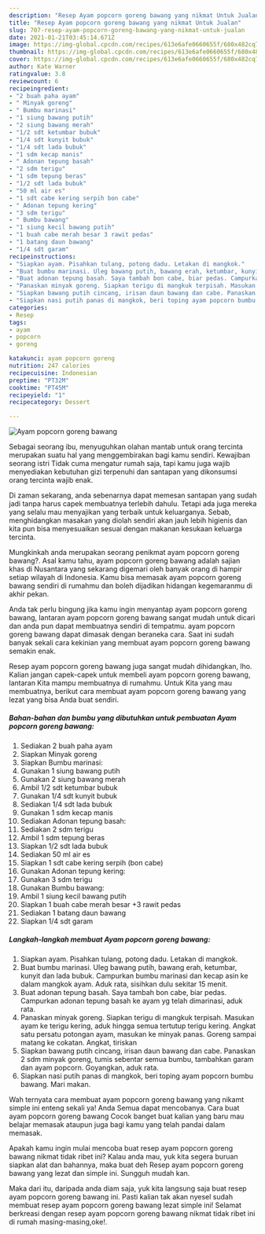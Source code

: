 ```yaml
---
description: "Resep Ayam popcorn goreng bawang yang nikmat Untuk Jualan"
title: "Resep Ayam popcorn goreng bawang yang nikmat Untuk Jualan"
slug: 707-resep-ayam-popcorn-goreng-bawang-yang-nikmat-untuk-jualan
date: 2021-01-21T03:45:14.671Z
image: https://img-global.cpcdn.com/recipes/613e6afe0660655f/680x482cq70/ayam-popcorn-goreng-bawang-foto-resep-utama.jpg
thumbnail: https://img-global.cpcdn.com/recipes/613e6afe0660655f/680x482cq70/ayam-popcorn-goreng-bawang-foto-resep-utama.jpg
cover: https://img-global.cpcdn.com/recipes/613e6afe0660655f/680x482cq70/ayam-popcorn-goreng-bawang-foto-resep-utama.jpg
author: Kate Warner
ratingvalue: 3.8
reviewcount: 6
recipeingredient:
- "2 buah paha ayam"
- " Minyak goreng"
- " Bumbu marinasi"
- "1 siung bawang putih"
- "2 siung bawang merah"
- "1/2 sdt ketumbar bubuk"
- "1/4 sdt kunyit bubuk"
- "1/4 sdt lada bubuk"
- "1 sdm kecap manis"
- " Adonan tepung basah"
- "2 sdm terigu"
- "1 sdm tepung beras"
- "1/2 sdt lada bubuk"
- "50 ml air es"
- "1 sdt cabe kering serpih bon cabe"
- " Adonan tepung kering"
- "3 sdm terigu"
- " Bumbu bawang"
- "1 siung kecil bawang putih"
- "1 buah cabe merah besar 3 rawit pedas"
- "1 batang daun bawang"
- "1/4 sdt garam"
recipeinstructions:
- "Siapkan ayam. Pisahkan tulang, potong dadu. Letakan di mangkok."
- "Buat bumbu marinasi. Uleg bawang putih, bawang erah, ketumbar, kunyit dan lada bubuk. Campurkan bumbu marinasi dan kecap asin ke dalam mangkok ayam. Aduk rata, sisihkan dulu sekitar 15 menit."
- "Buat adonan tepung basah. Saya tambah bon cabe, biar pedas. Campurkan adonan tepung basah ke ayam yg telah dimarinasi, aduk rata."
- "Panaskan minyak goreng. Siapkan terigu di mangkuk terpisah. Masukan ayam ke terigu kering, aduk hingga semua tertutup terigu kering. Angkat satu persatu potongan ayam, masukan ke minyak panas. Goreng sampai matang ke cokatan. Angkat, tiriskan"
- "Siapkan bawang putih cincang, irisan daun bawang dan cabe. Panaskan 2 sdm minyak goreng, tumis sebentar semua bumbu, tambahkan garam dan ayam popcorn. Goyangkan, aduk rata."
- "Siapkan nasi putih panas di mangkok, beri toping ayam popcorn bumbu bawang. Mari makan."
categories:
- Resep
tags:
- ayam
- popcorn
- goreng

katakunci: ayam popcorn goreng 
nutrition: 247 calories
recipecuisine: Indonesian
preptime: "PT32M"
cooktime: "PT45M"
recipeyield: "1"
recipecategory: Dessert

---
```



![Ayam popcorn goreng bawang](https://img-global.cpcdn.com/recipes/613e6afe0660655f/680x482cq70/ayam-popcorn-goreng-bawang-foto-resep-utama.jpg)

Sebagai seorang ibu, menyuguhkan olahan mantab untuk orang tercinta merupakan suatu hal yang menggembirakan bagi kamu sendiri. Kewajiban seorang istri Tidak cuma mengatur rumah saja, tapi kamu juga wajib menyediakan kebutuhan gizi terpenuhi dan santapan yang dikonsumsi orang tercinta wajib enak.

Di zaman  sekarang, anda sebenarnya dapat memesan santapan yang sudah jadi tanpa harus capek membuatnya terlebih dahulu. Tetapi ada juga mereka yang selalu mau menyajikan yang terbaik untuk keluarganya. Sebab, menghidangkan masakan yang diolah sendiri akan jauh lebih higienis dan kita pun bisa menyesuaikan sesuai dengan makanan kesukaan keluarga tercinta. 



Mungkinkah anda merupakan seorang penikmat ayam popcorn goreng bawang?. Asal kamu tahu, ayam popcorn goreng bawang adalah sajian khas di Nusantara yang sekarang digemari oleh banyak orang di hampir setiap wilayah di Indonesia. Kamu bisa memasak ayam popcorn goreng bawang sendiri di rumahmu dan boleh dijadikan hidangan kegemaranmu di akhir pekan.

Anda tak perlu bingung jika kamu ingin menyantap ayam popcorn goreng bawang, lantaran ayam popcorn goreng bawang sangat mudah untuk dicari dan anda pun dapat membuatnya sendiri di tempatmu. ayam popcorn goreng bawang dapat dimasak dengan beraneka cara. Saat ini sudah banyak sekali cara kekinian yang membuat ayam popcorn goreng bawang semakin enak.

Resep ayam popcorn goreng bawang juga sangat mudah dihidangkan, lho. Kalian jangan capek-capek untuk membeli ayam popcorn goreng bawang, lantaran Kita mampu membuatnya di rumahmu. Untuk Kita yang mau membuatnya, berikut cara membuat ayam popcorn goreng bawang yang lezat yang bisa Anda buat sendiri.

<!--inarticleads1-->

##### Bahan-bahan dan bumbu yang dibutuhkan untuk pembuatan Ayam popcorn goreng bawang:

1. Sediakan 2 buah paha ayam
1. Siapkan  Minyak goreng
1. Siapkan  Bumbu marinasi:
1. Gunakan 1 siung bawang putih
1. Gunakan 2 siung bawang merah
1. Ambil 1/2 sdt ketumbar bubuk
1. Gunakan 1/4 sdt kunyit bubuk
1. Sediakan 1/4 sdt lada bubuk
1. Gunakan 1 sdm kecap manis
1. Sediakan  Adonan tepung basah:
1. Sediakan 2 sdm terigu
1. Ambil 1 sdm tepung beras
1. Siapkan 1/2 sdt lada bubuk
1. Sediakan 50 ml air es
1. Siapkan 1 sdt cabe kering serpih (bon cabe)
1. Gunakan  Adonan tepung kering:
1. Gunakan 3 sdm terigu
1. Gunakan  Bumbu bawang:
1. Ambil 1 siung kecil bawang putih
1. Siapkan 1 buah cabe merah besar +3 rawit pedas
1. Sediakan 1 batang daun bawang
1. Siapkan 1/4 sdt garam




<!--inarticleads2-->

##### Langkah-langkah membuat Ayam popcorn goreng bawang:

1. Siapkan ayam. Pisahkan tulang, potong dadu. Letakan di mangkok.
1. Buat bumbu marinasi. Uleg bawang putih, bawang erah, ketumbar, kunyit dan lada bubuk. Campurkan bumbu marinasi dan kecap asin ke dalam mangkok ayam. Aduk rata, sisihkan dulu sekitar 15 menit.
1. Buat adonan tepung basah. Saya tambah bon cabe, biar pedas. Campurkan adonan tepung basah ke ayam yg telah dimarinasi, aduk rata.
1. Panaskan minyak goreng. Siapkan terigu di mangkuk terpisah. Masukan ayam ke terigu kering, aduk hingga semua tertutup terigu kering. Angkat satu persatu potongan ayam, masukan ke minyak panas. Goreng sampai matang ke cokatan. Angkat, tiriskan
1. Siapkan bawang putih cincang, irisan daun bawang dan cabe. Panaskan 2 sdm minyak goreng, tumis sebentar semua bumbu, tambahkan garam dan ayam popcorn. Goyangkan, aduk rata.
1. Siapkan nasi putih panas di mangkok, beri toping ayam popcorn bumbu bawang. Mari makan.




Wah ternyata cara membuat ayam popcorn goreng bawang yang nikamt simple ini enteng sekali ya! Anda Semua dapat mencobanya. Cara buat ayam popcorn goreng bawang Cocok banget buat kalian yang baru mau belajar memasak ataupun juga bagi kamu yang telah pandai dalam memasak.

Apakah kamu ingin mulai mencoba buat resep ayam popcorn goreng bawang nikmat tidak ribet ini? Kalau anda mau, yuk kita segera buruan siapkan alat dan bahannya, maka buat deh Resep ayam popcorn goreng bawang yang lezat dan simple ini. Sungguh mudah kan. 

Maka dari itu, daripada anda diam saja, yuk kita langsung saja buat resep ayam popcorn goreng bawang ini. Pasti kalian tak akan nyesel sudah membuat resep ayam popcorn goreng bawang lezat simple ini! Selamat berkreasi dengan resep ayam popcorn goreng bawang nikmat tidak ribet ini di rumah masing-masing,oke!.


